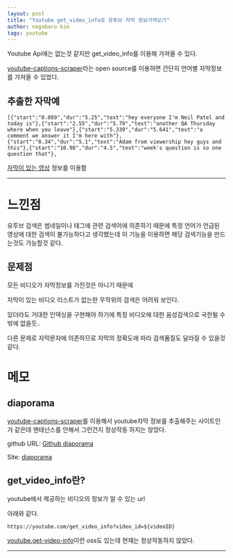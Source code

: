 ```yaml
---
layout: post
title: "Youtube get_video_info로 유투브 자막 정보가져오기"
author: negabaro kim
tags: youtube
---
```


Youtube Api에는 없는것 같지만 get_video_info를 이용해 가져올 수 있다.

[youtube-captions-scraper]라는 open source를 이용하면 간단히 언어별 자막정보를 가져올 수 있었다.


## 추출한 자막예


```
[{"start":"0.089","dur":"5.25","text":"hey everyone I'm Neil Patel and today is"},{"start":"2.55","dur":"5.79","text":"another QA Thursday where when you leave"},{"start":"5.339","dur":"5.641","text":"a comment we answer it I'm here with"},{"start":"8.34","dur":"5.1","text":"Adam from viewership hey guys and this"},{"start":"10.98","dur":"4.5","text":"week's question is so one question that"},
```

[자막이 있는 영상] 정보를 이용함

---

# 느낀점

유투브 검색은 썸네일이나 태그에 관련 검색어에 의존하기 때문에
특정 언어가 언급된 영상에 대한 검색이 불가능하다고 생각했는데
이 기능을 이용하면 해당 검색기능을 만드는것도 가능할것 같다.


## 문제점

모든 비디오가 자막정보를 가진것은 아니기 때문에

자막이 있는 비디오 리스트가 없는한 무작위의 검색은 어려워 보인다.

있더라도 거대한 인덱싱을 구현해야 하기에 특정 비디오에 대한 음성검색으로 국한될 수 밖에 없을듯..

다른 문제로 자막문자에 의존하므로 자막의 정확도에 따라 검색품질도 달라질 수 있을것 같다.


# 메모

## diaporama

[youtube-captions-scraper]를 이용해서 youtube자막 정보를 추출해주는 사이트인거 같은데
멘테넌스를 안해서 그런건지 정상작동 하지는 않았다.

github URL: [Github diaporama]

Site: [diaporama]

## get_video_info란?

youtube에서 제공하는 비디오의 정보가 알 수 있는 url

아래와 같다.

```
https://youtube.com/get_video_info?video_id=${videoID}
```

[youtube.get-video-info]이런 oss도 있는데 현재는 정상작동하지 않았다.

---

[youtube.get-video-info]: https://github.com/pste/youtube.get-video-info

[youtube-captions-scraper]: https://github.com/algolia/youtube-captions-scraper

[자막이 있는 영상]: https://www.youtube.com/watch?v=Uar2hXRrckY

[Github diaporama]: https://github.com/nicooprat/diaporama/blob/742c993b89a6000c4033f0752db7dc14fafad9a7/package.json

[diaporama]: https://www.diaporama.app/
